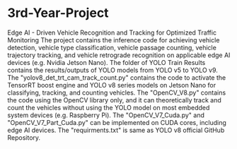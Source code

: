 # 3rd-Year-Project
Edge AI - Driven Vehicle Recognition and Tracking for Optimized Traffic Monitoring
The project contains the inference code for achieving vehicle detection, vehicle type classification, vehicle passage counting, vehicle trajectory tracking, and vehicle retrograde recognition on applicable edge AI devices (e.g. Nvidia Jetson Nano). The folder of YOLO Train Results contains the results/outputs of YOLO models from YOLO v5 to YOLO v9. The "yolov8_det_trt_cam_track_count.py" contains the code to activate the TensorRT boost engine and YOLO v8 series models on Jetson Nano for classifying, tracking, and counting vehicles. The "OpenCV_V8.py" contains the code using the OpenCV library only, and it can theoretically track and count the vehicles without using the YOLO model on most embedded system devices (e.g. Raspberry Pi). The "OpenCV_V7_Cuda.py" and "OpenCV_V7_Part_Cuda.py" can be implemented on CUDA cores, including edge AI devices. The "requirments.txt" is same as YOLO v8 official GitHub Repository.
